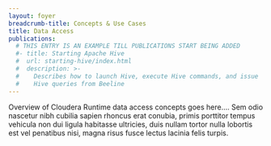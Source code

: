 ```yaml
---
layout: foyer
breadcrumb-title: Concepts & Use Cases
title: Data Access
publications:
  # THIS ENTRY IS AN EXAMPLE TILL PUBLICATIONS START BEING ADDED
  #- title: Starting Apache Hive
  #  url: starting-hive/index.html
  #  description: >-
  #    Describes how to launch Hive, execute Hive commands, and issue
  #    Hive queries from Beeline
---
```

Overview of Cloudera Runtime data access concepts goes here.... Sem odio
nascetur nibh cubilia sapien rhoncus erat conubia, primis porttitor
tempus vehicula non dui ligula habitasse ultricies, duis nullam tortor
nulla lobortis est vel penatibus nisi, magna risus fusce lectus lacinia
felis turpis.
